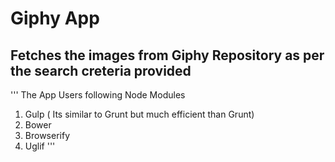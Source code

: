   Giphy App 
=============
  Fetches the images from Giphy Repository as per the search creteria provided
------------------------------------------------------------------------------
'''
The App Users following Node Modules
1) Gulp ( Its similar to Grunt but much efficient than Grunt)
2) Bower
3) Browserify
4) Uglif
'''
